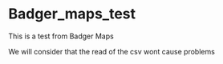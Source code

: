# Badger_maps_test

This is a test from Badger Maps

We will consider that the read of the csv wont cause problems
